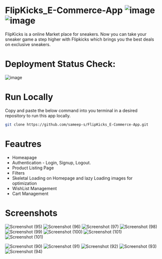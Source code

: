 # FlipKicks_E-Commerce-App ![image](https://user-images.githubusercontent.com/36707002/154980498-b960b641-4c2f-4fda-bd16-68d77e7ce50c.png) ![image](https://user-images.githubusercontent.com/36707002/154980528-2592c71d-f8a3-4c95-a572-32ac34078969.png)


FlipKicks is a online Market place for sneakers. Now you can take your sneaker game a step higher with Flipkicks which brings you the best deals on exclusive sneakers.

# Deployment Status Check:
![image](https://user-images.githubusercontent.com/36707002/154980828-7d586230-4928-41b0-ba69-6121c3b8b226.png)


# Run Locally
Copy and paste the below command into you terminal in a desired repository to run this app locally.

```bash
git clone https://github.com/sameep-s/FlipKicks_E-Commerce-App.git
```

# Feautres
<ul>
  <li>Homeapage</li>
    <li>Authentication - Login, Signup, Logout.</li>
    <li>Product Listing Page</li>
    <li>Filters</li>
    <li>Skeletal Loading on Homepage and lazy Loading images for optimization</li>
    <li>WishList Management</li>
    <li>Cart Management</li>
</ul>

# Screenshots
![Screenshot (95)](https://user-images.githubusercontent.com/36707002/154984172-04e07418-33ac-4bbe-a8e1-7ef62d728725.png)
![Screenshot (96)](https://user-images.githubusercontent.com/36707002/154984176-b31824cd-df9d-4629-a8ba-f2ef9ccabcf2.png)
![Screenshot (97)](https://user-images.githubusercontent.com/36707002/154984182-e6ff1a63-3a22-4fb0-a7cb-d75bbd8cccd3.png)
![Screenshot (98)](https://user-images.githubusercontent.com/36707002/154984189-58a9f51a-73d4-442f-9b70-5ae909f56c26.png)
![Screenshot (99)](https://user-images.githubusercontent.com/36707002/154984156-5192dc83-9232-46a7-9021-1443e890d22e.png)
![Screenshot (100)](https://user-images.githubusercontent.com/36707002/154984171-7548815e-59e7-4dfb-8678-3b315ce0659e.png)
![Screenshot (101)](https://user-images.githubusercontent.com/36707002/154984246-3373e154-0be7-4b3f-bb52-e3fbe8ca0eba.png)
![Screenshot (101)](https://user-images.githubusercontent.com/36707002/154984349-9839375e-a055-4dfd-8aa6-22c7654cd324.png)

![Screenshot (90)](https://user-images.githubusercontent.com/36707002/154984669-ea01b55d-a04c-42f3-88d8-4b681f905e6d.png)
![Screenshot (91)](https://user-images.githubusercontent.com/36707002/154984658-51bd938e-a3ee-4d59-8aac-df995dcecab1.png)
![Screenshot (92)](https://user-images.githubusercontent.com/36707002/154984663-47eb6a2f-1a09-47eb-9127-e2ad83301732.png)
![Screenshot (93)](https://user-images.githubusercontent.com/36707002/154984664-1642238e-c143-443f-84dc-02e61ac32b63.png)
![Screenshot (94)](https://user-images.githubusercontent.com/36707002/154984666-d2b07825-b937-48fb-8629-70227f7c7d63.png)

